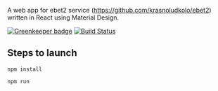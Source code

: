 A web app for ebet2 service (https://github.com/krasnoludkolo/ebet2) written in React using Material Design.

[![Greenkeeper badge](https://badges.greenkeeper.io/TangerEye/ebet2-web.svg)](https://greenkeeper.io/)
[![Build Status](https://travis-ci.org/TangerEye/ebet2-web.svg?branch=master)](https://travis-ci.org/TangerEye/ebet2-web)
## Steps to launch


`npm install`

`npm run`

